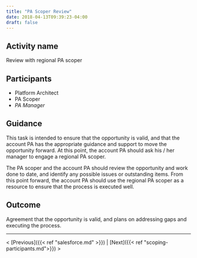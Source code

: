```yaml
---
title: "PA Scoper Review"
date: 2018-04-13T09:39:23-04:00
draft: false
---
```

## Activity name
Review with regional PA scoper

## Participants
- Platform Architect
- PA Scoper
- _PA Manager_

## Guidance
This task is intended to ensure that the opportunity is valid, and that the account PA has the appropriate guidance and support to move the opportunity forward.  At this point, the account PA should ask his / her manager to engage a regional PA scoper.  

The PA scoper and the account PA should review the opportunity and work done to date, and identify any possible issues or outstanding items.  From this point forward, the account PA should use the regional PA scoper as a resource to ensure that the process is executed well.

## Outcome
Agreement that the opportunity is valid, and plans on addressing gaps and executing the process.

---
< [Previous]({{< ref "salesforce.md" >}}) | [Next]({{< ref "scoping-participants.md">}}) >